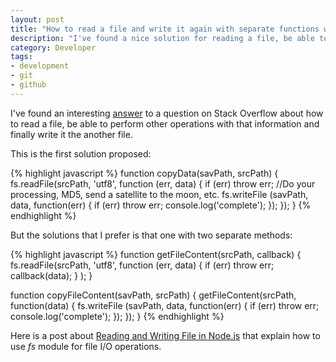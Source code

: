 ```yaml
---
layout: post
title: "How to read a file and write it again with separate functions with node.js"
description: "I've found a nice solution for reading a file, be able to perform other operations with the read data and write it to another file."
category: Developer
tags:
- development
- git
- github
---
```


I've found an interesting [answer](http://stackoverflow.com/a/17645814) to a question on Stack Overflow about how to read a file, be able to perform other operations with that information and finally write it the another file.

This is the first solution proposed:

{% highlight javascript %}
function copyData(savPath, srcPath) {
  fs.readFile(srcPath, 'utf8', function (err, data) {
    if (err) throw err;
      //Do your processing, MD5, send a satellite to the moon, etc.
      fs.writeFile (savPath, data, function(err) {
        if (err) throw err;
          console.log('complete');
      });
  });
}
{% endhighlight %}

But the solutions that I prefer is that one with two separate methods:

{% highlight javascript %}
function getFileContent(srcPath, callback) { 
  fs.readFile(srcPath, 'utf8', function (err, data) {
    if (err) throw err;
      callback(data);
    }
  );
}

function copyFileContent(savPath, srcPath) { 
  getFileContent(srcPath, function(data) {
    fs.writeFile (savPath, data, function(err) {
      if (err) throw err;
        console.log('complete');
      });
  });
}
{% endhighlight %}

Here is a post about [Reading and Writing File in Node.js](http://www.javabeat.net/nodejs-read-write-file/) that explain how to use *fs* module for file I/O operations.